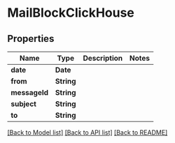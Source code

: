 # MailBlockClickHouse

## Properties
Name | Type | Description | Notes
------------ | ------------- | ------------- | -------------
**date** | **Date** |  | 
**from** | **String** |  | 
**messageId** | **String** |  | 
**subject** | **String** |  | 
**to** | **String** |  | 

[[Back to Model list]](../README.md#documentation-for-models) [[Back to API list]](../README.md#documentation-for-api-endpoints) [[Back to README]](../README.md)



